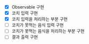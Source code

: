 - [x] Observable 구현
- [x] 코치 입력 구현
- [x] 코치 입력을 처리하는 부분 구현
- [ ] 코치가 못먹는 음식 입력 구현
- [ ] 코치가 못먹는 음식을 처리하는 부분 구현
- [ ] 결과 출력 구현